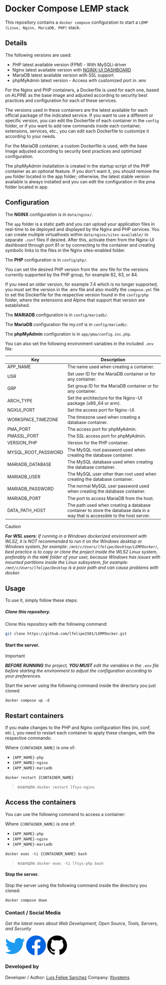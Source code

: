 # Docker Compose LEMP stack

This repository contains a `docker compose` configuration to start a `LEMP (Linux, Nginx, MariaDB, PHP)` stack.

## Details

The following versions are used:

* PHP latest available version (FPM) - With MySQLi driver
* Nginx latest available version with [NGINX-UI DASHBOARD](https://nginxui.com/)
* MariaDB latest available version with SSL support
* phpMyAdmin latest version - Access with customized port in .env

For the Nginx and PHP containers, a Dockerfile is used for each one, based on ALPINE as the base image and adjusted according to security best practices and configuration for each of these services.

The versions used in these containers are the latest available for each official package of the indicated service. If you want to use a different or specific version, you can edit the Dockerfile of each container in the `config` folder, or if you want to add new commands inside each container, extensions, services, etc., you can edit each Dockerfile to customize it according to your needs.

For the MariaDB container, a custom Dockerfile is used, with the base image adjusted according to security best practices and optimized configuration.

The phpMyAdmin installation is created in the startup script of the PHP container as an optional feature. If you don't want it, you should remove the `pma` folder located in the app folder; otherwise, the latest stable version available is always installed and you can edit the configuration in the pma folder located in app.

## Configuration

The __NGINX__ configuration is in `data/nginx/`.

The `app` folder is a static path and you can upload your application files in real-time to be deployed and displayed by the Nginx and PHP services.
You can create multiple virtualhosts within `data/nginx/sites-available/` in separate `.conf` files if desired. After this, activate them from the Nginx-UI dashboard through port 81 or by connecting to the container and creating symbolic links to the files in the Nginx sites-enabled folder.

The __PHP__ configuration is in `config/php/`.

You can set the desired PHP version from the .env file for the versions currently supported by the PHP group, for example 82, 83, or 84.

If you need an older version, for example 7.4 which is no longer supported, you must set the version in the .env file and also modify the `compose.yml` file to set the Dockerfile for the respective version found in the `config/php` folder, where the extensions and Alpine that support that version are established.

The __MARIADB__ configuration is in `config/mariadb/`.

The __MariaDB__ configuration file my.cnf is in `config/mariadb/`.

The __phpMyAdmin__ configuration is in `app/pma/config.inc.php`.

You can also set the following environment variables in the included `.env` file:

| Key | Description |
|-----|-------------|
|APP_NAME|The name used when creating a container.|
|USR|Set user ID for the MariaDB container or for any container.|
|GRP|Set group ID for the MariaDB container or for any container.|
|ARCH_TYPE|Set the architecture for the Nginx-UI package (x86_64 or arm).|
|NGXUI_PORT|Set the access port for Nginx-UI.|
|WORKSPACE_TIMEZONE|The timezone used when creating a database container.|
|PMA_PORT|The access port for phpMyAdmin.|
|PMASSL_PORT|The SSL access port for phpMyAdmin.|
|VERSION_PHP|Version for the PHP container.|
|MYSQL_ROOT_PASSWORD|The MySQL root password used when creating the database container.|
|MARIADB_DATABASE|The MySQL database used when creating the database container.|
|MARIADB_USER|The MySQL user other than root used when creating the database container.|
|MARIADB_PASSWORD|The normal MySQL user password used when creating the database container.|
|MARIADB_PORT|The port to access MariaDB from the host.|
|DATA_PATH_HOST|The path used when creating a database container to store the database data in a way that is accessible to the host server.|

> [!CAUTION]
> _**For WSL users**: If running in a Windows dockerized environment with WLS2,
> it is NOT recommended to run it on the Windows desktop or Windows system, for example: `/mnt/c/Users/lfelipe/Desktop/LEMPDocker/`,
> best practice is to copy or clone the project inside the WLS2 Linux system, preferably in the `HOME` folder of your user,
> because Windows has issues with mounted partitions inside the Linux subsystem, for example: `/mnt/c/Users/lfelipe/Desktop`
> is a poor path and can cause problems with docker._

## Usage

To use it, simply follow these steps:

##### Clone this repository.

Clone this repository with the following command:
```bash
git clone https://github.com/lfelipe1501/LEMPDocker.git
```

#### Start the server.

> [!important]
> _**BEFORE RUNNING** the project, **YOU MUST** edit the variables in the `.env` file
> before starting the environment to adjust the configuration according to your preferences._

Start the server using the following command inside the directory you just cloned:
```console
docker compose up -d
```

## Restart containers

If you make changes to the PHP and Nginx configuration files (ini, conf, etc.), you need to restart each container to apply these changes, with the respective commands:

Where `{CONTAINER_NAME}` is one of:

* `{APP_NAME}-php`
* `{APP_NAME}-nginx`
* `{APP_NAME}-mariadb`

`docker restart {CONTAINER_NAME}`

> example: `docker restart lfsys-nginx`

## Access the containers

You can use the following command to access a container:

Where `{CONTAINER_NAME}` is one of:

* `{APP_NAME}-php`
* `{APP_NAME}-nginx`
* `{APP_NAME}-mariadb`

`docker exec -ti {CONTAINER_NAME} bash`

> example: `docker exec -ti lfsys-php bash`

#### Stop the server.

Stop the server using the following command inside the directory you cloned:
```console
docker compose down
```

### Contact / Social Media

*Get the latest news about Web Development, Open Source, Tools, Servers, and Security*

[![Twitter](https://raw.githubusercontent.com/lfelipe1501/lfelipe-projects/master/icons/filled/twitter.svg)](https://twitter.com/lfelipe1501)
[![Facebook](https://raw.githubusercontent.com/lfelipe1501/lfelipe-projects/master/icons/filled/facebook.svg)](https://www.facebook.com/lfelipe1501)
[![Github](https://raw.githubusercontent.com/lfelipe1501/lfelipe-projects/master/icons/filled/github.svg)](https://github.com/lfelipe1501)

### Developed by

Developer / Author: [Luis Felipe Sanchez](https://github.com/lfelipe1501)
Company: [lfsystems](https://www.lfsystems.com.co)

